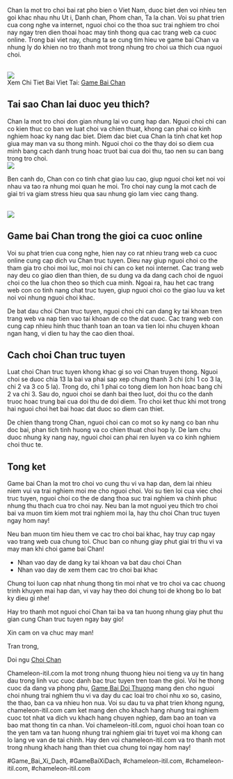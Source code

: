 <p>Chan la mot tro choi bai rat pho bien o Viet Nam, duoc biet den voi nhieu ten goi khac nhau nhu Ut i, Danh chan, Phom chan, Ta la chan. Voi su phat trien cua cong nghe va internet, nguoi choi co the thoa suc trai nghiem tro choi nay ngay tren dien thoai hoac may tinh thong qua cac trang web ca cuoc online. Trong bai viet nay, chung ta se cung tim hieu ve game bai Chan va nhung ly do khien no tro thanh mot trong nhung tro choi ua thich cua nguoi choi.</p><br><img src="https://chameleon-itil.com/wp-content/uploads/2025/03/game-bai-doi-thuong-pub-g-69-300x225.jpg"></br>
Xem Chi Tiet Bai Viet Tai: <a href="https://chameleon-itil.com/game-bai-chan/">Game Bai Chan</a><h2>Tai sao Chan lai duoc yeu thich?</h2><p>Chan la mot tro choi don gian nhung lai vo cung hap dan. Nguoi choi chi can co kien thuc co ban ve luat choi va chien thuat, khong can phai co kinh nghiem hoac ky nang dac biet. Diem dac biet cua Chan la tinh chat ket hop giua may man va su thong minh. Nguoi choi co the thay doi so diem cua minh bang cach danh trung hoac truot bai cua doi thu, tao nen su can bang trong tro choi.<br><img src="https://chameleon-itil.com/wp-content/uploads/2025/03/game-bai-doi-thuong-pub-g-72-300x225.jpg"></br><p>Ben canh do, Chan con co tinh chat giao luu cao, giup nguoi choi ket noi voi nhau va tao ra nhung moi quan he moi. Tro choi nay cung la mot cach de giai tri va giam stress hieu qua sau nhung gio lam viec cang thang.</p><br><img src="https://chameleon-itil.com/wp-content/uploads/2025/03/game-bai-doi-thuong-pub-g-78-300x225.jpg"></br><h2>Game bai Chan trong the gioi ca cuoc online</h2><p>Voi su phat trien cua cong nghe, hien nay co rat nhieu trang web ca cuoc online cung cap dich vu Chan truc tuyen. Dieu nay giup nguoi choi co the tham gia tro choi moi luc, moi noi chi can co ket noi internet. Cac trang web nay deu co giao dien than thien, de su dung va da dang cach choi de nguoi choi co the lua chon theo so thich cua minh. Ngoai ra, hau het cac trang web con co tinh nang chat truc tuyen, giup nguoi choi co the giao luu va ket noi voi nhung nguoi choi khac.<p>De bat dau choi Chan truc tuyen, nguoi choi chi can dang ky tai khoan tren trang web va nap tien vao tai khoan de co the dat cuoc. Cac trang web con cung cap nhieu hinh thuc thanh toan an toan va tien loi nhu chuyen khoan ngan hang, vi dien tu hay the cao dien thoai.</p><h2>Cach choi Chan truc tuyen</h2><p>Luat choi Chan truc tuyen khong khac gi so voi Chan truyen thong. Nguoi choi se duoc chia 13 la bai va phai sap xep chung thanh 3 chi (chi 1 co 3 la, chi 2 va 3 co 5 la). Trong do, chi 1 phai co tong diem lon hon hoac bang chi 2 va chi 3. Sau do, nguoi choi se danh bai theo luot, doi thu co the danh truoc hoac trung bai cua doi thu de doi diem. Tro choi ket thuc khi mot trong hai nguoi choi het bai hoac dat duoc so diem can thiet.<p>De chien thang trong Chan, nguoi choi can co mot so ky nang co ban nhu doc bai, phan tich tinh huong va co chien thuat choi hop ly. De lam chu duoc nhung ky nang nay, nguoi choi can phai ren luyen va co kinh nghiem choi thuc te.</p><h2>Tong ket</h2><p>Game bai Chan la mot tro choi vo cung thu vi va hap dan, dem lai nhieu niem vui va trai nghiem moi me cho nguoi choi. Voi su tien loi cua viec choi truc tuyen, nguoi choi co the de dang thoa suc trai nghiem va chinh phuc nhung thu thach cua tro choi nay. Neu ban la mot nguoi yeu thich tro choi bai va muon tim kiem mot trai nghiem moi la, hay thu choi Chan truc tuyen ngay hom nay!</p><p>Neu ban muon tim hieu them ve cac tro choi bai khac, hay truy cap ngay vao trang web cua chung toi. Chuc ban co nhung giay phut giai tri thu vi va may man khi choi game bai Chan!</p><ul>
<li>Nhan vao day de dang ky tai khoan va bat dau choi Chan</li>
<li>Nhan vao day de xem them cac tro choi bai khac</li>
</ul><p>Chung toi luon cap nhat nhung thong tin moi nhat ve tro choi va cac chuong trinh khuyen mai hap dan, vi vay hay theo doi chung toi de khong bo lo bat ky dieu gi nhe!</p><p>Hay tro thanh mot nguoi choi Chan tai ba va tan huong nhung giay phut thu gian cung Chan truc tuyen ngay bay gio!</p><p>Xin cam on va chuc may man!</p><p>Tran trong,</p><p>Doi ngu <a href="#" target="_blank">Choi Chan</a></p><p>Chameleon-itil.com la mot trong nhung thuong hieu noi tieng va uy tin hang dau trong linh vuc cuoc danh bac truc tuyen tren toan the gioi. Voi he thong cuoc da dang va phong phu, <a href="https://chameleon-itil.com/">Game Bai Doi Thuong</a> mang den cho nguoi choi nhung trai nghiem thu vi va day du cac loai tro choi nhu xo so, casino, the thao, ban ca va nhieu hon nua. Voi su dau tu va phat trien khong ngung, chameleon-itil.com cam ket mang den cho khach hang nhung trai nghiem cuoc tot nhat va dich vu khach hang chuyen nghiep, dam bao an toan va bao mat thong tin ca nhan. Voi chameleon-itil.com, nguoi choi hoan toan co the yen tam va tan huong nhung trai nghiem giai tri tuyet voi ma khong can lo lang ve van de tai chinh. Hay den voi chameleon-itil.com va tro thanh mot trong nhung khach hang than thiet cua chung toi ngay hom nay!</p>
#Game_Bai_Xi_Dach, #GameBaiXiDach, #chameleon-itil.com, #chameleon-itil.com, #chameleon-itil.com
